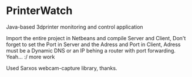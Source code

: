 # PrinterWatch
Java-based 3dprinter monitoring and control application

Import the entire project in Netbeans and compile Server and Client,
Don't forget to set the Port in Server and the Adress and Port  in Client,
Adress must be a Dynamic DNS or an IP behing a router with port forwarding.
Yeah... :/ more work

Used Sarxos webcam-capture library, thanks.
